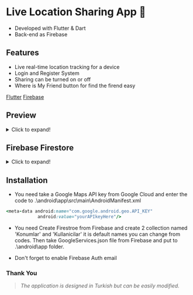 # Live Location Sharing App 📍

- Developed with Flutter & Dart
- Back-end as Firebase

## Features
- Live real-time location tracking for a device
- Login and Register System
- Sharing can be turned on or off
- Where is My Friend button for find the firend easy


[Flutter](https://flutter.dev/docs/cookbook)
[Firebase](https://firebase.google.com)


## Preview
<details> 
  <summary>Click to expand!</summary>
  
  ## App Screens
  
  - Login & Register

  <img src="https://github.com/cihatfurkaneken/CarFollowFlutter/blob/master/Screenshoots/login.jpg?raw=true" alt="drawing" width="200"/> <img src="https://github.com/cihatfurkaneken/CarFollowFlutter/blob/master/Screenshoots/kay%C4%B1t.jpg?raw=true" alt="drawing" width="200"/>

- Entering Uid and Share

<img src="https://github.com/cihatfurkaneken/CarFollowFlutter/blob/master/Screenshoots/enteruid.jpg?raw=true" alt="drawing" width="200"/> <img src="https://github.com/cihatfurkaneken/CarFollowFlutter/blob/master/Screenshoots/sharing.jpg?raw=true" alt="drawing" width="200"/>
  
 - Map and Seeing friend
  
  <img src="https://github.com/cihatfurkaneken/CarFollowFlutter/blob/master/Screenshoots/map.jpg?raw=true" alt="drawing" alt="drawing" width="200"/> 
  


  
</details>

## Firebase Firestore
<details>
  <summary>Click to expand!</summary>

- Locations
<img src="https://github.com/cihatfurkaneken/CarFollowFlutter/blob/master/Screenshoots/firebaseloc.png?raw=true" alt="drawing" width="200"/>

- Users
<img src="https://github.com/cihatfurkaneken/CarFollowFlutter/blob/master/Screenshoots/firebaseusers.png?raw=true" alt="drawing" width="200"/>


  </details>

## Installation
- You need take a Google Maps API key from Google Cloud and enter the code to .\android\app\src\main\AndroidManifest.xml

```ruby
<meta-data android:name="com.google.android.geo.API_KEY" 
            android:value="yourAPIkeyHere"/>
```
- You need Create Firestroe from Firebase and create 2 collection named 'Konumlar' and 'Kullanicilar' it is default names you can change from codes. Then take GoogleServices.json file from Firebase and put to .\android\app folder.

- Don't forget to enable Firebase Auth email
                                          

### Thank You

  > _The application is designed in Turkish but can be easily modified._
